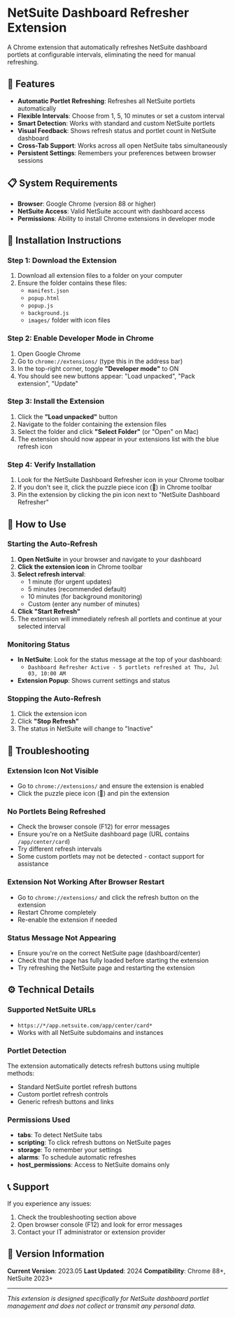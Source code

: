 # NetSuite Dashboard Refresher Extension

A Chrome extension that automatically refreshes NetSuite dashboard portlets at configurable intervals, eliminating the need for manual refreshing.

## 🎯 Features

- **Automatic Portlet Refreshing**: Refreshes all NetSuite portlets automatically
- **Flexible Intervals**: Choose from 1, 5, 10 minutes or set a custom interval
- **Smart Detection**: Works with standard and custom NetSuite portlets
- **Visual Feedback**: Shows refresh status and portlet count in NetSuite dashboard
- **Cross-Tab Support**: Works across all open NetSuite tabs simultaneously
- **Persistent Settings**: Remembers your preferences between browser sessions

## 📋 System Requirements

- **Browser**: Google Chrome (version 88 or higher)
- **NetSuite Access**: Valid NetSuite account with dashboard access
- **Permissions**: Ability to install Chrome extensions in developer mode

## 🚀 Installation Instructions

### Step 1: Download the Extension
1. Download all extension files to a folder on your computer
2. Ensure the folder contains these files:
   - `manifest.json`
   - `popup.html`
   - `popup.js`
   - `background.js`
   - `images/` folder with icon files

### Step 2: Enable Developer Mode in Chrome
1. Open Google Chrome
2. Go to `chrome://extensions/` (type this in the address bar)
3. In the top-right corner, toggle **"Developer mode"** to ON
4. You should see new buttons appear: "Load unpacked", "Pack extension", "Update"

### Step 3: Install the Extension
1. Click the **"Load unpacked"** button
2. Navigate to the folder containing the extension files
3. Select the folder and click **"Select Folder"** (or "Open" on Mac)
4. The extension should now appear in your extensions list with the blue refresh icon

### Step 4: Verify Installation
1. Look for the NetSuite Dashboard Refresher icon in your Chrome toolbar
2. If you don't see it, click the puzzle piece icon (🧩) in Chrome toolbar
3. Pin the extension by clicking the pin icon next to "NetSuite Dashboard Refresher"

## 📖 How to Use

### Starting the Auto-Refresh
1. **Open NetSuite** in your browser and navigate to your dashboard
2. **Click the extension icon** in Chrome toolbar
3. **Select refresh interval**:
   - 1 minute (for urgent updates)
   - 5 minutes (recommended default)
   - 10 minutes (for background monitoring)
   - Custom (enter any number of minutes)
4. **Click "Start Refresh"**
5. The extension will immediately refresh all portlets and continue at your selected interval

### Monitoring Status
- **In NetSuite**: Look for the status message at the top of your dashboard:
  - `Dashboard Refresher Active - 5 portlets refreshed at Thu, Jul 03, 10:00 AM`
- **Extension Popup**: Shows current settings and status

### Stopping the Auto-Refresh
1. Click the extension icon
2. Click **"Stop Refresh"**
3. The status in NetSuite will change to "Inactive"

## 🔧 Troubleshooting

### Extension Icon Not Visible
- Go to `chrome://extensions/` and ensure the extension is enabled
- Click the puzzle piece icon (🧩) and pin the extension

### No Portlets Being Refreshed
- Check the browser console (F12) for error messages
- Ensure you're on a NetSuite dashboard page (URL contains `/app/center/card`)
- Try different refresh intervals
- Some custom portlets may not be detected - contact support for assistance

### Extension Not Working After Browser Restart
- Go to `chrome://extensions/` and click the refresh button on the extension
- Restart Chrome completely
- Re-enable the extension if needed

### Status Message Not Appearing
- Ensure you're on the correct NetSuite page (dashboard/center)
- Check that the page has fully loaded before starting the extension
- Try refreshing the NetSuite page and restarting the extension

## ⚙️ Technical Details

### Supported NetSuite URLs
- `https://*/app.netsuite.com/app/center/card*`
- Works with all NetSuite subdomains and instances

### Portlet Detection
The extension automatically detects refresh buttons using multiple methods:
- Standard NetSuite portlet refresh buttons
- Custom portlet refresh controls
- Generic refresh buttons and links

### Permissions Used
- **tabs**: To detect NetSuite tabs
- **scripting**: To click refresh buttons on NetSuite pages
- **storage**: To remember your settings
- **alarms**: To schedule automatic refreshes
- **host_permissions**: Access to NetSuite domains only

## 📞 Support

If you experience any issues:
1. Check the troubleshooting section above
2. Open browser console (F12) and look for error messages
3. Contact your IT administrator or extension provider

## 🔄 Version Information

**Current Version**: 2023.05
**Last Updated**: 2024
**Compatibility**: Chrome 88+, NetSuite 2023+

---

*This extension is designed specifically for NetSuite dashboard portlet management and does not collect or transmit any personal data.*